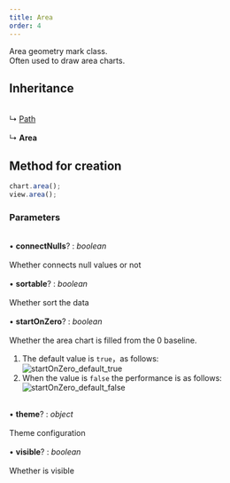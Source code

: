 ```yaml
---
title: Area
order: 4
---
```


Area geometry mark class. <br />Often used to draw area charts.<br />

<a name="b821e2f0"></a>

## Inheritance

<br />↳ [Path](./path)<br />
<br />↳ **Area**<br />

<a name="d3474432"></a>

## Method for creation

```typescript
chart.area();
view.area();
```

<a name="3d0a2df9"></a>

### Parameters

<br />• **connectNulls**? : _boolean_<br />
<br />Whether connects null values or not<br />
<br />• **sortable**? : _boolean_<br />
<br />Whether sort the data<br />
<br />• **startOnZero**? : _boolean_<br />
<br />Whether the area chart is filled from the 0 baseline.<br />

1. The default value is `true`，as follows:<br />![startOnZero_default_true](https://gw.alipayobjects.com/zos/rmsportal/ZQqwUCczalrKqGgagOVp.png#align=left&display=inline&height=500&margin=%5Bobject%20Object%5D&originHeight=500&originWidth=800&status=done&style=none&width=800)
2. When the value is `false` the performance is as follows: <br />![startOnZero_default_false](https://gw.alipayobjects.com/zos/rmsportal/yPswkaXvUpCYOdhocGwB.png#align=left&display=inline&height=500&margin=%5Bobject%20Object%5D&originHeight=500&originWidth=800&status=done&style=none&width=800)

<br />• **theme**? : _object_<br />
<br />Theme configuration<br />
<br />• **visible**? : _boolean_<br />
<br />Whether is visible
